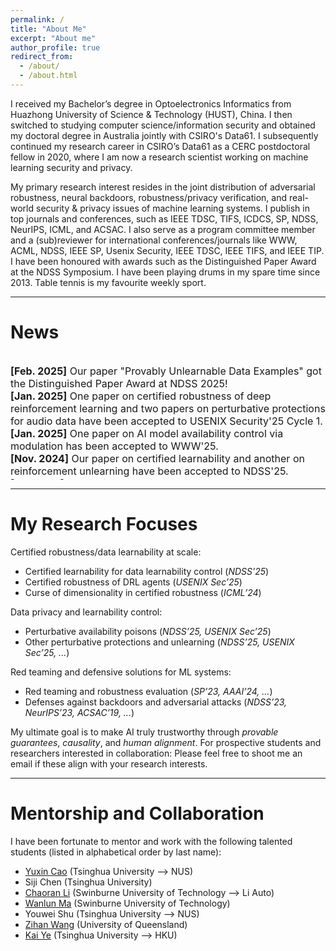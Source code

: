 ```yaml
---
permalink: /
title: "About Me"
excerpt: "About me"
author_profile: true
redirect_from: 
  - /about/
  - /about.html
---
```


I received my Bachelor’s degree in Optoelectronics Informatics from Huazhong University of Science & Technology (HUST), China. I then switched to studying computer science/information security and obtained my doctoral degree in Australia jointly with CSIRO's Data61. I subsequently continued my research career in CSIRO’s Data61 as a CERC postdoctoral fellow in 2020, where I am now a research scientist working on machine learning security and privacy.

My primary research interest resides in the joint distribution of adversarial robustness, neural backdoors, robustness/privacy verification, and real-world security & privacy issues of machine learning systems. I publish in top journals and conferences, such as IEEE TDSC, TIFS, ICDCS, SP, NDSS, NeurIPS, ICML, and ACSAC. I also serve as a program committee member and a (sub)reviewer for international conferences/journals like WWW, ACML, NDSS, IEEE SP, Usenix Security, IEEE TDSC, IEEE TIFS, and IEEE TIP. I have been honoured with awards such as the Distinguished Paper Award at the NDSS Symposium. I have been playing drums in my spare time since 2013. Table tennis is my favourite weekly sport.

---

# **News**
<div style="overflow-y: scroll; height:200px; font-size: 16px" markdown=1>

**[Feb. 2025]** Our paper "Provably Unlearnable Data Examples" got the Distinguished Paper Award at NDSS 2025!<br>
**[Jan. 2025]** One paper on certified robustness of deep reinforcement learning and two papers on perturbative protections for audio data have been accepted to USENIX Security'25 Cycle 1.<br>
**[Jan. 2025]** One paper on AI model availability control via modulation has been accepted to WWW'25.<br>
**[Nov. 2024]** Our paper on certified learnability and another on reinforcement unlearning have been accepted to NDSS'25.<br>
**[Jul. 2024]** I am invited to serve as a PC member for [IEEE SaTML'25](https://satml.org/).<br>
**[Jun. 2024]** I am invited to serve as a PC member for [CCS'24-LAMPS](https://lamps-ccs.com) and the proceedings chair for [AJCAI'24](https://ajcai2024.org/).<br>
**[May. 2024]** Our paper improving double sampling smoothing for addressing curse of dimensionality in randomized smoothing is accepted to ICML'24.<br>
**[Apr. 2024]** I am invited to serve as a TPC member for [NDSS'25](https://www.ndss-symposium.org/ndss2025/).<br>
**[Mar. 2024]** Two papers are accepted to IEEE SP'24 workshop and TDSC, respectively.<br>
**[Dec. 2023]** Our paper in reinforcement adversarial attack against video recognition is accepted to AAAI'24.<br>
**[Oct. 2023]** One paper in face recognition anti-spoofing is accepted to NeurIPS'23.<br>
**[Sep. 2023]** I will serve as a reviewer for TheWebConf'24.<br>
**[Jun. 2023]** I am invited to serve as a PC member for ACISP'24.<br>
**[Nov. 2022]** One paper in style-transfer-based adversarial attack against video classification sytems is accepted to IEEE SP'23.<br>
**[Oct. 2022]** Our paper in neural backdoor detection is accepted to NDSS'23.

</div>

---

# **My Research Focuses**
Certified robustness/data learnability at scale:
- Certified learnability for data learnability control (*NDSS’25*)
- Certified robustness of DRL agents (*USENIX Sec’25*)
- Curse of dimensionality in certified robustness (*ICML’24*)

Data privacy and learnability control:
- Perturbative availability poisons (*NDSS’25, USENIX Sec’25*)
- Other perturbative protections and unlearning (*NDSS’25, USENIX Sec’25, ...*)

Red teaming and defensive solutions for ML systems:
- Red teaming and robustness evaluation (*SP’23, AAAI’24, ...*)
- Defenses against backdoors and adversarial attacks (*NDSS’23, NeurIPS’23, ACSAC’19, ...*)

My ultimate goal is to make AI truly trustworthy through *provable guarantees*, *causality*, and *human alignment*.
For prospective students and researchers interested in collaboration: Please feel free to shoot me an email if these align with your research interests.

---

# **Mentorship and Collaboration**
I have been fortunate to mentor and work with the following talented students (listed in alphabetical order by last name):
- [Yuxin Cao](https://yuxincao22.github.io) (Tsinghua University --> NUS)
- Siji Chen (Tsinghua University)
- [Chaoran Li](https://scholar.google.com/citations?user=K4ZJJtkAAAAJ&hl=en) (Swinburne University of Technology --> Li Auto)
- [Wanlun Ma](https://scholar.google.com/citations?user=W5z9XB8AAAAJ&hl=en) (Swinburne University of Technology)
- Youwei Shu (Tsinghua University --> NUS)
- [Zihan Wang](https://www.zihan.com.au) (University of Queensland)
- [Kai Ye](https://scholar.google.com.au/citations?hl=en&user=dWvWMv8AAAAJ) (Tsinghua University --> HKU)

